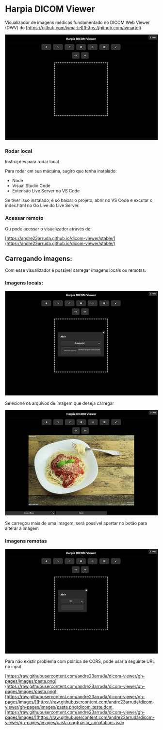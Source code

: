 # Harpia DICOM Viewer

Visualizador de imagens médicas fundamentado no DICOM Web Viewer (DWV) do [https://github.com/ivmartel](https://github.com/ivmartel)

![images/readme/Untitled.png](images/readme/Untitled.png)

### Rodar local

Instruções para rodar local

Para rodar em sua máquina, sugiro que tenha instalado:

- Node
- Visual Studio Code
- Extensão Live Server no VS Code

Se tiver isso instalado, é só baixar o projeto, abrir no VS Code e excutar o index.html no Go Live do Live Server.

### Acessar remoto

Ou pode acessar o visualizador através de:

[https://andre23arruda.github.io/dicom-viewer/stable/](https://andre23arruda.github.io/dicom-viewer/stable/)

## Carregando imagens:

Com esse visualizador é possível carregar imagens locais ou remotas.

### Imagens locais:

![images/readme/Untitled%201.png](images/readme/Untitled%201.png)

Selecione os arquivos de imagem que deseja carregar

![images/readme/Untitled%202.png](images/readme/Untitled%202.png)

Se carregou mais de uma imagem, será possível apertar no botão para alterar a imagem

### Imagens remotas

![images/readme/Untitled%203.png](images/readme/Untitled%203.png)

Para não existir problema com política de CORS, pode usar a seguinte URL no input

[https://raw.githubusercontent.com/andre23arruda/dicom-viewer/gh-pages/images/pasta.png](https://raw.githubusercontent.com/andre23arruda/dicom-viewer/gh-pages/images/pasta.png),[https://raw.githubusercontent.com/andre23arruda/dicom-viewer/gh-pages/images/](https://raw.githubusercontent.com/andre23arruda/dicom-viewer/gh-pages/images/pasta.png)dicom_teste.dcm,[https://raw.githubusercontent.com/andre23arruda/dicom-viewer/gh-pages/images/](https://raw.githubusercontent.com/andre23arruda/dicom-viewer/gh-pages/images/pasta.png)pasta_annotations.json